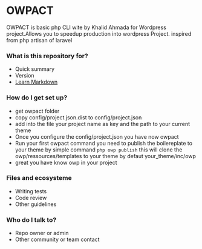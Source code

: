 # OWPACT #

OWPACT is basic php CLI wite by Khalid Ahmada for Wordpress project.Allows you to speedup production into wordpress Project. inspired from php artisan of laravel 

### What is this repository for? ###

* Quick summary
* Version
* [Learn Markdown](https://bitbucket.org/tutorials/markdowndemo)

### How do I get set up? ###

* get owpact folder
* copy config/project.json.dist to config/project.json
* add into the file your project name as key and the path to your current theme
* Once you configure the config/project.json you have now owpact
* Run your first owpact command you need to publish the boilereplate to your theme by simple command `php owp publish` this will clone the owp/ressources/templates to your theme by defaut your_theme/inc/owp
* great you have know owp in your project

### Files and ecosysteme  ###

* Writing tests
* Code review
* Other guidelines

### Who do I talk to? ###

* Repo owner or admin
* Other community or team contact